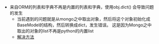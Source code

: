 - 来自ORM的列表和字典不再是内置的列表和字典，使用obj.dict() 会导致问题的发生
  - 当前遇到的问题就是从mongo之中取出对象，然后将这个对象初始化成BaseModel的结构，然后转换成dict，发生错误。 这是因为Mongo之中取出的对象的list不再是python的内置list
  - [解决方法](https://github.com/pydantic/pydantic/issues/2340)